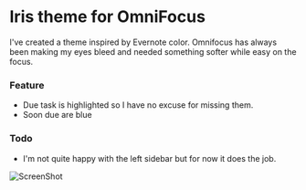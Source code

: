 # Iris theme for OmniFocus

I've created a theme inspired by Evernote color. Omnifocus has always been making my eyes bleed and needed something softer while easy on the focus.

### Feature
* Due task is highlighted so I have no excuse for missing them.
* Soon due are blue

### Todo
* I'm not quite happy with the left sidebar but for now it does the job.

![ScreenShot](https://github.com/ZeFish/Iris-Theme-OmniFocus/blob/master/Iris-v1.png)
